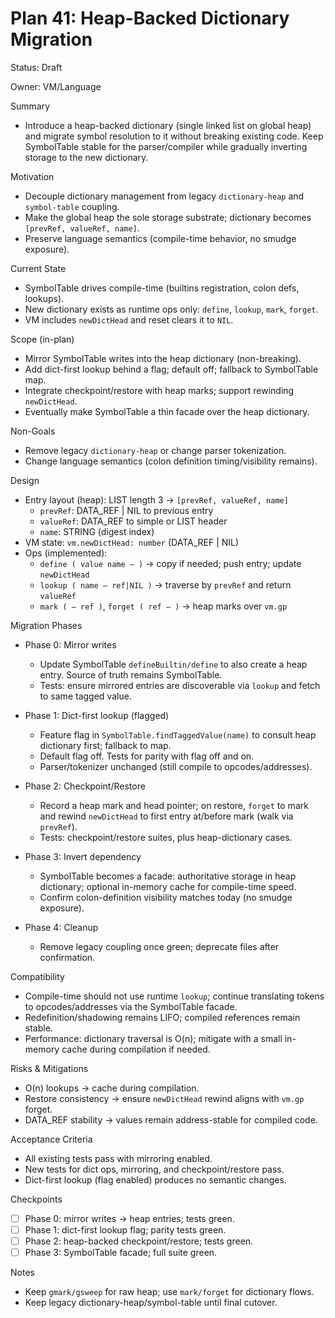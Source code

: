 # Plan 41: Heap-Backed Dictionary Migration

Status: Draft

Owner: VM/Language

Summary
- Introduce a heap-backed dictionary (single linked list on global heap) and migrate symbol resolution to it without breaking existing code. Keep SymbolTable stable for the parser/compiler while gradually inverting storage to the new dictionary.

Motivation
- Decouple dictionary management from legacy `dictionary-heap` and `symbol-table` coupling.
- Make the global heap the sole storage substrate; dictionary becomes `[prevRef, valueRef, name]`.
- Preserve language semantics (compile-time behavior, no smudge exposure).

Current State
- SymbolTable drives compile-time (builtins registration, colon defs, lookups).
- New dictionary exists as runtime ops only: `define`, `lookup`, `mark`, `forget`.
- VM includes `newDictHead` and reset clears it to `NIL`.

Scope (in-plan)
- Mirror SymbolTable writes into the heap dictionary (non-breaking).
- Add dict-first lookup behind a flag; default off; fallback to SymbolTable map.
- Integrate checkpoint/restore with heap marks; support rewinding `newDictHead`.
- Eventually make SymbolTable a thin facade over the heap dictionary.

Non-Goals
- Remove legacy `dictionary-heap` or change parser tokenization.
- Change language semantics (colon definition timing/visibility remains).

Design
- Entry layout (heap): LIST length 3 → `[prevRef, valueRef, name]`
  - `prevRef`: DATA_REF | NIL to previous entry
  - `valueRef`: DATA_REF to simple or LIST header
  - `name`: STRING (digest index)
- VM state: `vm.newDictHead: number` (DATA_REF | NIL)
- Ops (implemented):
  - `define ( value name — )` → copy if needed; push entry; update `newDictHead`
  - `lookup ( name — ref|NIL )` → traverse by `prevRef` and return `valueRef`
  - `mark ( — ref )`, `forget ( ref — )` → heap marks over `vm.gp`

Migration Phases
- Phase 0: Mirror writes
  - Update SymbolTable `defineBuiltin/define` to also create a heap entry. Source of truth remains SymbolTable.
  - Tests: ensure mirrored entries are discoverable via `lookup` and fetch to same tagged value.

- Phase 1: Dict-first lookup (flagged)
  - Feature flag in `SymbolTable.findTaggedValue(name)` to consult heap dictionary first; fallback to map.
  - Default flag off. Tests for parity with flag off and on.
  - Parser/tokenizer unchanged (still compile to opcodes/addresses).

- Phase 2: Checkpoint/Restore
  - Record a heap mark and head pointer; on restore, `forget` to mark and rewind `newDictHead` to first entry at/before mark (walk via `prevRef`).
  - Tests: checkpoint/restore suites, plus heap-dictionary cases.

- Phase 3: Invert dependency
  - SymbolTable becomes a facade: authoritative storage in heap dictionary; optional in-memory cache for compile-time speed.
  - Confirm colon-definition visibility matches today (no smudge exposure).

- Phase 4: Cleanup
  - Remove legacy coupling once green; deprecate files after confirmation.

Compatibility
- Compile-time should not use runtime `lookup`; continue translating tokens to opcodes/addresses via the SymbolTable facade.
- Redefinition/shadowing remains LIFO; compiled references remain stable.
- Performance: dictionary traversal is O(n); mitigate with a small in-memory cache during compilation if needed.

Risks & Mitigations
- O(n) lookups → cache during compilation.
- Restore consistency → ensure `newDictHead` rewind aligns with `vm.gp` forget.
- DATA_REF stability → values remain address-stable for compiled code.

Acceptance Criteria
- All existing tests pass with mirroring enabled.
- New tests for dict ops, mirroring, and checkpoint/restore pass.
- Dict-first lookup (flag enabled) produces no semantic changes.

Checkpoints
- [ ] Phase 0: mirror writes → heap entries; tests green.
- [ ] Phase 1: dict-first lookup flag; parity tests green.
- [ ] Phase 2: heap-backed checkpoint/restore; tests green.
- [ ] Phase 3: SymbolTable facade; full suite green.

Notes
- Keep `gmark/gsweep` for raw heap; use `mark/forget` for dictionary flows.
- Keep legacy dictionary-heap/symbol-table until final cutover.
